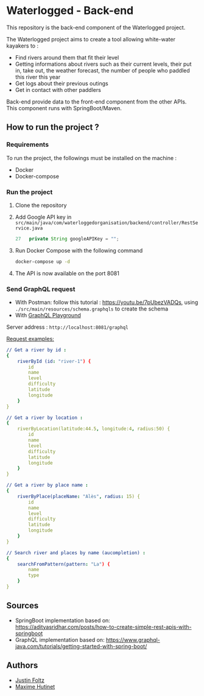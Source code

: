 # Waterlogged - Back-end

This repository is the back-end component of the Waterlogged project.

The Waterlogged project aims to create a tool allowing white-water kayakers to :

- Find rivers around them that fit their level
- Getting informations about rivers such as their current levels,  their put in, take out, the weather forecast, the number of people who  paddled this river this year
- Get logs about their previous outings
- Get in contact with other paddlers

Back-end provide data to the front-end component from the other APIs. This component runs with SpringBoot/Maven.

## How to run the project ?

### Requirements

To run the project, the followings must be installed on the machine :

- Docker
- Docker-compose

### Run the project

1. Clone the repository

2. Add Google API key in `src/main/java/com/waterloggedorganisation/backend/controller/RestService.java`

   ```java
   27	private String googleAPIKey = "";
   ```

   

3. Run Docker Compose with the following command

   ```bash
   docker-compose up -d
   ```

4. The API is now available on the port 8081

### Send GraphQL request 

- With Postman: follow this tutorial : https://youtu.be/7pUbezVADQs, using `./src/main/resources/schema.graphqls` to create the schema
- With [GraphQL Playground](https://github.com/prisma/graphql-playground)

Server address : `http://localhost:8081/graphql`

<u>Request examples:</u> 

```yaml
// Get a river by id :
{
    riverById (id: "river-1") {
        id
        name
        level
        difficulty
        latitude
        longitude
    }
} 

// Get a river by location :
{
    riverByLocation(latitude:44.5, longitude:4, radius:50) {
        id
        name
        level
        difficulty
        latitude
        longitude
    }
}

// Get a river by place name :
{
    riverByPlace(placeName: "Alès", radius: 15) {
        id
        name
        level
        difficulty
        latitude
        longitude
    }
}

// Search river and places by name (aucompletion) :
{
    searchFromPattern(pattern: "La") {
        name
        type
    }
}


```

## Sources

- SpringBoot implementation based on: https://adityasridhar.com/posts/how-to-create-simple-rest-apis-with-springboot
- GraphQL implementation based on: https://www.graphql-java.com/tutorials/getting-started-with-spring-boot/

## Authors 

- [Justin Foltz](https://github.com/JustinFoltz)
- [Maxime Hutinet](https://github.com/maximehutinet)